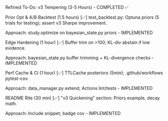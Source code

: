 Refined To-Do: v3 Tempering (3-5 Hours) - COMPLETED ✅

Prior Opt & A/B Backtest (1.5 hours) [✅]
test_backtest.py: Optuna priors (5 trials for testing); assert v3 Sharpe improvement.

Approach: study.optimize on bayesian_state.py priors - IMPLEMENTED


Edge Hardening (1 hour) [✅]
Buffer trim on >100; KL-div abstain if low evidence.

Approach: bayesian_state.py buffer trimming + KL-divergence checks - IMPLEMENTED


Perf Cache & CI (1 hour) [✅]
TTLCache posteriors (5min); .github/workflows pytest-cov.

Approach: data_manager.py extend; Actions lint/tests - IMPLEMENTED


README Rite (30 min) [✅]
"v3 Quickening" section: Priors example, decay math.

Approach: Include snippet; badge cov - IMPLEMENTED